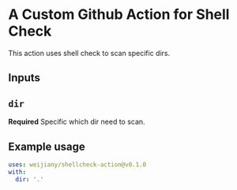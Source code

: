 # A Custom Github Action for Shell Check

This action uses shell check to scan specific dirs.

## Inputs

## `dir`

**Required** Specific which dir need to scan.

## Example usage

```yaml
uses: weijiany/shellcheck-action@v0.1.0
with:
  dir: '.'
```
